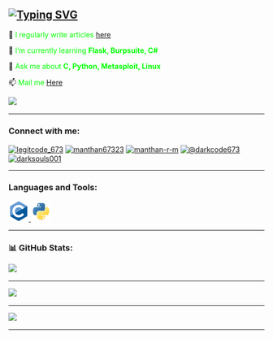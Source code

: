 [![Typing SVG](https://readme-typing-svg.demolab.com?font=hack&size=30&duration=1900&pause=400&color=00FF00&vCenter=true&width=700&lines=Hi+There!%F0%9F%91%8B;I'm+MANTHAN+R+M%2C;Ethical+Hacker+%26+Security+Researcher)](https://git.io/typing-svg)
-------
📝 <span style="color:#00FF00;">I regularly write articles [here](https://anorak001.github.io/)</span>

🌱 <span style="color:#00FF00;">I’m currently learning **Flask, Burpsuite, C#**</span>

💬 <span style="color:#00FF00;">Ask me about **C, Python, Metasploit, Linux**</span>

📫 <span style="color:#00FF00;">Mail me [Here](mailto:manthan57673@gmail.com)</span>

  ![](https://visitcount.itsvg.in/api?id=Anorak001&label=Profile%20Views&color=8&icon=4&pretty=true)
     
-------

<h3 align="left">Connect with me:</h3>
<p align="left">
<a href="https://twitter.com/legitcode_673" target="blank"><img align="center" src="https://raw.githubusercontent.com/rahuldkjain/github-profile-readme-generator/master/src/images/icons/Social/twitter.svg" alt="legitcode_673" height="30" width="40" /></a>
<a href="https://linkedin.com/in/manthan67323" target="blank"><img align="center" src="https://raw.githubusercontent.com/rahuldkjain/github-profile-readme-generator/master/src/images/icons/Social/linked-in-alt.svg" alt="manthan67323" height="30" width="40" /></a>
<a href="https://stackoverflow.com/users/23473994/manthan-r-m" target="blank"><img align="center" src="https://raw.githubusercontent.com/rahuldkjain/github-profile-readme-generator/master/src/images/icons/Social/stack-overflow.svg" alt="manthan-r-m" height="30" width="40" /></a> 
<a href="https://medium.com/@darkcode673" target="blank"><img align="center" src="https://raw.githubusercontent.com/rahuldkjain/github-profile-readme-generator/master/src/images/icons/Social/medium.svg" alt="@darkcode673" height="30" width="40" /></a>
<a href="https://discord.gg/darksouls001" target="blank"><img align="center" src="https://raw.githubusercontent.com/rahuldkjain/github-profile-readme-generator/master/src/images/icons/Social/discord.svg" alt="darksouls001" height="30" width="40" /></a>
</p>

-------

<h3 align="left">Languages and Tools:</h3>
<p align="left"> <a href="https://www.cprogramming.com/" target="_blank" rel="noreferrer"> <img src="https://raw.githubusercontent.com/devicons/devicon/master/icons/c/c-original.svg" alt="c" width="40" height="40"/> </a>  <a href="https://www.python.org" target="_blank" rel="noreferrer"> <img src="https://raw.githubusercontent.com/devicons/devicon/master/icons/python/python-original.svg" alt="python" width="40" height="40"/> </a>  </p>


-------

### 📊 GitHub Stats:
![](https://github-readme-stats.vercel.app/api?username=Anorak001&theme=tokyonight&hide_border=true&include_all_commits=true&count_private=true)<br/>

---

![](https://github-readme-streak-stats.herokuapp.com/?user=Anorak001&theme=tokyonight&hide_border=true)<br/>

---

![](https://github-readme-stats.vercel.app/api/top-langs/?username=Anorak001&theme=tokyonight&hide_border=true&include_all_commits=true&count_private=true&layout=compact)

-------
